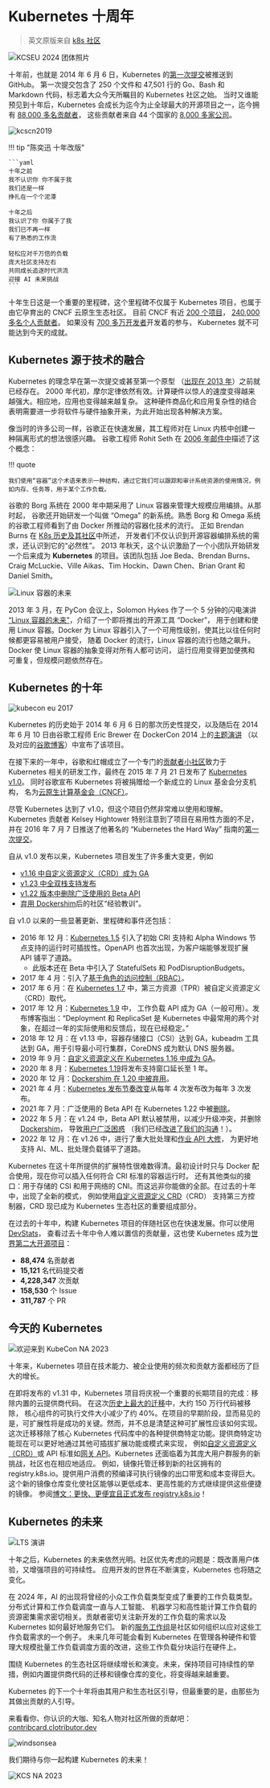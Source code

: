 # Kubernetes 十周年

> 英文原版来自 [k8s 社区](https://kubernetes.io/blog/2024/06/06/10-years-of-kubernetes/)

![KCSEU 2024 团体照片](./images/kcseu2024.jpg)

十年前，也就是 2014 年 6 月 6 日，Kubernetes
的[第一次提交](https://github.com/kubernetes/kubernetes/commit/2c4b3a562ce34cddc3f8218a2c4d11c7310e6d56)被推送到 GitHub。
第一次提交包含了 250 个文件和 47,501 行的 Go、Bash 和 Markdown 代码，标志着大众今天所瞩目的 Kubernetes 社区之始。
当时又谁能预见到十年后，Kubernetes 会成长为迄今为止全球最大的开源项目之一，迄今拥有
[88,000 多名贡献者](https://k8s.devstats.cncf.io/d/24/overall-project-statistics?orgId=1)，
这些贡献者来自 44 个国家的 [8,000 多家公司](https://www.cncf.io/reports/kubernetes-project-journey-report/)。

![kcscn2019](./images/kcscn2019.jpg)

!!! tip "陈奕迅 十年改版"

    ```yaml
    十年之前
    我不认识你 你不属于我
    我们还是一样
    挣扎在一个个泥潭
    
    十年之后
    我认识了你 你属于了我
    我们已不再一样
    有了熟悉的工作流
    
    轻松应对千万倍的负载
    庞大社区支持左右
    共同成长追逐时代洪流
    迎接 AI 未来挑战
    ```

十年生日这是一个重要的里程碑，这个里程碑不仅属于 Kubernetes 项目，也属于由它孕育出的 CNCF 云原生生态社区。
目前 CNCF 有近 [200 个项目](https://all.devstats.cncf.io/d/18/overall-project-statistics-table?orgId=1)，
[240,000 多名个人贡献者](https://all.devstats.cncf.io/d/18/overall-project-statistics-table?orgId=1)。
如果没有 [700 多万开发者](https://www.cncf.io/blog/2022/05/18/slashdata-cloud-native-continues-to-grow-with-more-than-7-million-developers-worldwide/)开发着的参与，
Kubernetes 就不可能达到今天的成就。

## Kubernetes 源于技术的融合

Kubernetes 的理念早在第一次提交或甚至第一个原型
（[出现在 2013 年](https://kubernetes.io/blog/2018/07/20/the-history-of-kubernetes-the-community-behind-it/)）之前就已经存在。
2000 年代初，摩尔定律依然有效。计算硬件以惊人的速度变得越来越强大。相应地，应用也变得越来越复杂。
这种硬件商品化和应用复杂性的结合表明需要进一步将软件与硬件抽象开来，为此开始出现各种解决方案。

像当时的许多公司一样，谷歌正在快速发展，其工程师对在 Linux 内核中创建一种隔离形式的想法很感兴趣。
谷歌工程师 Rohit Seth 在 [2006 年邮件中](https://lwn.net/Articles/199643/)描述了这个概念：

!!! quote

    我们使用“容器”这个术语来表示一种结构，通过它我们可以跟踪和审计系统资源的使用情况，例如内存、任务等，用于某个工作负载。

谷歌的 Borg 系统在 2000 年中期采用了 Linux 容器来管理大规模应用编排。从那时起，
谷歌还开始研发一个叫做 “Omega” 的新系统。熟悉 Borg 和 Omega 系统的谷歌工程师看到了由 Docker 所推动的容器化技术的流行。
正如 Brendan Burns 在 [K8s 历史及其社区](https://kubernetes.io/blog/2018/07/20/the-history-of-kubernetes-the-community-behind-it/)中所述，
开发者们不仅认识到开源容器编排系统的需求，还认识到它的“必然性”。
2013 年秋天，这个认识激励了一个小团队开始研发一个后来成为 **Kubernetes** 的项目。该团队包括
Joe Beda、Brendan Burns、Craig McLuckie、Ville Aikas、Tim Hockin、Dawn Chen、Brian Grant 和 Daniel Smith。

![Linux 容器的未来](./images/future.png)

2013 年 3 月，在 PyCon 会议上，Solomon Hykes 作了一个 5 分钟的闪电演讲
[“Linux 容器的未来”](https://youtu.be/wW9CAH9nSLs?si=VtK_VFQHymOT7BIB)，介绍了一个即将推出的开源工具 “Docker”，
用于创建和使用 Linux 容器。Docker 为 Linux 容器引入了一个可用性级别，使其比以往任何时候都更容易被用户接受，
随着 Docker 的流行，Linux 容器的流行也随之飙升。Docker 使 Linux 容器的抽象变得对所有人都可访问，
运行应用变得更加便携和可重复，但规模问题依然存在。

## Kubernetes 的十年

![kubecon eu 2017](./images/kubeconeu2017.jpg)

Kubernetes 的历史始于 2014 年 6 月 6 日的那次历史性提交，以及随后在 2014 年 6 月 10 日由谷歌工程师
Eric Brewer 在 DockerCon 2014 上的[主题演讲](https://youtu.be/YrxnVKZeqK8?si=Q_wYBFn7dsS9H3k3)
（以及对应的[谷歌博客](https://cloudplatform.googleblog.com/2014/06/an-update-on-container-support-on-google-cloud-platform.html)）中宣布了该项目。

在接下来的一年中，谷歌和红帽成立了一个专门的[贡献者小社区](https://k8s.devstats.cncf.io/d/9/companies-table?orgId=1&var-period_name=Before%20joining%20CNCF&var-metric=contributors)致力于
Kubernetes 相关的研发工作，最终在 2015 年 7 月 21 日发布了
[Kubernetes v1.0](https://cloudplatform.googleblog.com/2015/07/Kubernetes-V1-Released.html)。
同时谷歌宣布 Kubernetes 将被捐赠给一个新成立的 Linux 基金会分支机构，
名为[云原生计算基金会（CNCF）](https://www.cncf.io/announcements/2015/06/21/new-cloud-native-computing-foundation-to-drive-alignment-among-container-technologies/)。

尽管 Kubernetes 达到了 v1.0，但这个项目仍然非常难以使用和理解。Kubernetes 贡献者 Kelsey Hightower
特别注意到了项目在易用性方面的不足，并在 2016 年 7 月 7 日推送了他著名的 “Kubernetes the Hard Way”
指南的[第一次提交](https://github.com/kelseyhightower/kubernetes-the-hard-way/commit/9d7ace8b186f6ebd2e93e08265f3530ec2fba81c)。

自从 v1.0 发布以来，Kubernetes 项目发生了许多重大变更，例如

- [v1.16 中自定义资源定义（CRD）成为 GA](https://kubernetes.io/blog/2019/09/18/kubernetes-1-16-release-announcement/)
- [v1.23 中全双栈支持发布](https://kubernetes.io/blog/2021/12/08/dual-stack-networking-ga/)
- [v1.22 版本中删除广泛使用的 Beta API](https://kubernetes.io/blog/2021/07/14/upcoming-changes-in-kubernetes-1-22/)
- [弃用 Dockershim](https://kubernetes.io/blog/2020/12/02/dockershim-faq/)后的社区“经验教训”。

自 v1.0 以来的一些显著更新、里程碑和事件还包括：

- 2016 年 12 月：[Kubernetes 1.5](https://kubernetes.io/blog/2016/12/kubernetes-1-5-supporting-production-workloads/)
  引入了初始 CRI 支持和 Alpha Windows 节点支持的运行时可插拔性。OpenAPI 也首次出现，为客户端能够发现扩展 API 铺平了道路。
    - 此版本还在 Beta 中引入了 StatefulSets 和 PodDisruptionBudgets。
- 2017 年 4 月：引入了[基于角色的访问控制（RBAC）](https://kubernetes.io/blog/2017/04/rbac-support-in-kubernetes/)。
- 2017 年 6 月：在 [Kubernetes 1.7](https://kubernetes.io/blog/2017/06/kubernetes-1-7-security-hardening-stateful-application-extensibility-updates/)
  中，第三方资源（TPR）被自定义资源定义（CRD）取代。
- 2017 年 12 月：[Kubernetes 1.9](https://kubernetes.io/blog/2017/12/kubernetes-19-workloads-expanded-ecosystem/) 中，
  工作负载 API 成为 GA（一般可用）。发布博客指出：“Deployment 和 ReplicaSet 是 Kubernetes 中最常用的两个对象，在超过一年的实际使用和反馈后，现在已经稳定。”
- 2018 年 12 月：在 v1.13 中，容器存储接口（CSI）达到 GA，kubeadm 工具达到 GA，用于引导最小可行集群，CoreDNS 成为默认 DNS 服务器。
- 2019 年 9 月：[自定义资源定义在 Kubernetes 1.16 中成为 GA](https://kubernetes.io/blog/2019/09/18/kubernetes-1-16-release-announcement/)。
- 2020 年 8 月：[Kubernetes 1.19](https://kubernetes.io/blog/2016/12/kubernetes-1-5-supporting-production-workloads/)将发布支持窗口延长至 1 年。
- 2020 年 12 月：[Dockershim 在 1.20 中被弃用](https://kubernetes.io/blog/2020/12/18/kubernetes-1.20-pod-impersonation-short-lived-volumes-in-csi/)。
- 2021 年 4 月：[Kubernetes 发布节奏改变](https://blog/2021/07/20/new-kubernetes-release-cadence/)从每年 4 次发布改为每年 3 次发布。
- 2021 年 7 月：广泛使用的 Beta API 在 Kubernetes 1.22 中被[删除](https://kubernetes.io/blog/2021/07/14/upcoming-changes-in-kubernetes-1-22/)。
- 2022 年 5 月：在 v1.24 中，Beta API 默认被禁用，以减少升级冲突，并删除 [Dockershim](/dockershim)，
  导致[用户广泛困惑](https://www.youtube.com/watch?v=a03Hh1kd6KE)
  （我们已经[改进了我们的沟通](https://github.com/kubernetes/community/tree/master/communication/contributor-comms)！）。
- 2022 年 12 月：在 v1.26 中，进行了重大批处理和[作业 API 大修](https://kubernetes.io/blog/2022/12/29/scalable-job-tracking-ga/)，
  为更好地支持 AI、ML、批处理负载铺平了道路。

Kubernetes 在这十年所提供的扩展特性很难数得清。最初设计时只与 Docker 配合使用，现在你可以插入任何符合 CRI 标准的容器运行时。
还有其他类似的接口：用于存储的 CSI 和用于网络的 CNI。而这远非你能做的全部。在过去的十年中，出现了全新的模式，
例如使用[自定义资源定义 CRD](https://kubernetes.io/docs/concepts/extend-kubernetes/api-extension/custom-resources/)（CRD）
支持第三方控制器，CRD 现已成为 Kubernetes 生态社区的重要组成部分。

在过去的十年中，构建 Kubernetes 项目的伴随社区也在快速发展。你可以使用
[DevStats](https://k8s.devstats.cncf.io/d/24/overall-project-statistics?orgId=1)，
查看过去十年中令人难以置信的贡献量，这也使 Kubernetes
成为[世界第二大开源项目](https://www.cncf.io/reports/kubernetes-project-journey-report/)：

- **88,474** 名贡献者
- **15,121** 名代码提交者
- **4,228,347** 次贡献
- **158,530** 个 Issue
- **311,787** 个 PR

## 今天的 Kubernetes

![欢迎来到 KubeCon NA 2023](./images/welcome.jpg)

十年来，Kubernetes 项目在技术能力、被企业使用的频次和贡献方面都经历了巨大的增长。

在即将发布的 v1.31 中，Kubernetes 项目将庆祝一个重要的长期项目的完成：移除内置的云提供商代码。
在这次[历史上最大的迁移](https://kubernetes.io/blog/2024/05/20/completing-cloud-provider-migration/)中，大约 150 万行代码被移除，
核心组件的可执行文件大小减少了约 40%。在项目的早期阶段，显而易见的是，可扩展性将是成功的关键。然而，并不总是清楚这种可扩展性应该如何实现。
这次迁移移除了核心 Kubernetes 代码库中的各种提供商特定功能。提供商特定功能现在可以更好地通过其他可插拔扩展功能或模式来实现，
例如[自定义资源定义（CRD）](https://kubernetes.io/docs/concepts/extend-kubernetes/api-extension/custom-resources/)或 API
标准如[网关 API](https://gateway-api.sigs.k8s.io/)。Kubernetes 还面临着为其庞大用户群服务的新挑战，社区也在相应地适应。
例如，镜像托管迁移到新的社区拥有的 registry.k8s.io。提供用户消费的预编译可执行镜像的出口带宽和成本变得巨大。
这个新的镜像仓库变化使社区能够以更低成本、更高性能的方式继续提供这些便捷的镜像。
参阅[博文：更快、更便宜且正式发布 registry.k8s.io](https://kubernetes.io/blog/2022/11/28/registry-k8s-io-faster-cheaper-ga/)！

## Kubernetes 的未来

![LTS 演讲](./images/lts.jpg)

十年之后，Kubernetes 的未来依然光明。社区优先考虑的问题是：既改善用户体验，又增强项目的可持续性。
应用开发的世界在不断演变，Kubernetes 也将随之变化。

在 2024 年，AI 的出现将曾经的小众工作负载类型变成了重要的工作负载类型。分布式计算和工作负载调度一直与人工智能、
机器学习和高性能计算工作负载的资源密集需求密切相关。贡献者密切关注新开发的工作负载的需求以及 Kubernetes 如何最好地服务它们。
新的[服务工作组](https://github.com/kubernetes/community/tree/master/wg-serving)是社区如何组织以应对这些工作负载需求的一个例子。
未来几年可能会看到 Kubernetes 在管理各种硬件和管理大规模批量工作负载调度方面的改进，这些工作负载分块运行在硬件上。

围绕 Kubernetes 的生态社区将继续增长和演变。未来，保持项目可持续性的举措，例如内置提供商代码的迁移和镜像仓库的变化，将变得越来越重要。

Kubernetes 的下一个十年将由其用户和生态社区引导，但最重要的是，由那些为其做出贡献的人引导。

来看看你、你认识的大咖、知名人物对社区所做的贡献吧：
[contribcard.clotributor.dev](https://contribcard.clotributor.dev/)

![windsonsea](./images/kube10.png)

我们期待与你一起构建 Kubernetes 的未来！

![KCS NA 2023](./images/kcsna2023.jpg)
